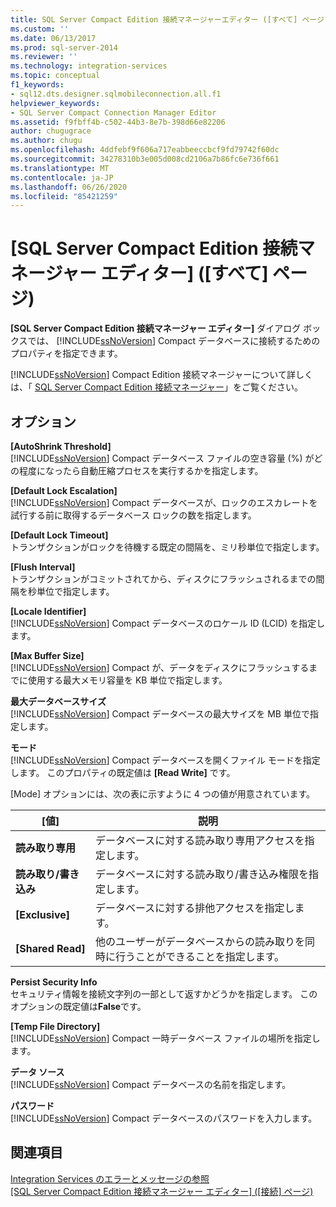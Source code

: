 ```yaml
---
title: SQL Server Compact Edition 接続マネージャーエディター ([すべて] ページ) |Microsoft Docs
ms.custom: ''
ms.date: 06/13/2017
ms.prod: sql-server-2014
ms.reviewer: ''
ms.technology: integration-services
ms.topic: conceptual
f1_keywords:
- sql12.dts.designer.sqlmobileconnection.all.f1
helpviewer_keywords:
- SQL Server Compact Connection Manager Editor
ms.assetid: f9fbff4b-c502-44b3-8e7b-398d66e82206
author: chugugrace
ms.author: chugu
ms.openlocfilehash: 4ddfebf9f606a717eabbeeccbcf9fd79742f60dc
ms.sourcegitcommit: 34278310b3e005d008cd2106a7b86fc6e736f661
ms.translationtype: MT
ms.contentlocale: ja-JP
ms.lasthandoff: 06/26/2020
ms.locfileid: "85421259"
---
```

# <a name="sql-server-compact-edition-connection-manager-editor-all-page"></a>[SQL Server Compact Edition 接続マネージャー エディター] ([すべて] ページ)
  **[SQL Server Compact Edition 接続マネージャー エディター]** ダイアログ ボックスでは、 [!INCLUDE[ssNoVersion](../includes/ssnoversion-md.md)] Compact データベースに接続するためのプロパティを指定できます。  
  
 [!INCLUDE[ssNoVersion](../includes/ssnoversion-md.md)] Compact Edition 接続マネージャーについて詳しくは、「 [SQL Server Compact Edition 接続マネージャー](connection-manager/sql-server-compact-edition-connection-manager.md)」をご覧ください。  
  
## <a name="options"></a>オプション  
 **[AutoShrink Threshold]**  
 [!INCLUDE[ssNoVersion](../includes/ssnoversion-md.md)] Compact データベース ファイルの空き容量 (%) がどの程度になったら自動圧縮プロセスを実行するかを指定します。  
  
 **[Default Lock Escalation]**  
 [!INCLUDE[ssNoVersion](../includes/ssnoversion-md.md)] Compact データベースが、ロックのエスカレートを試行する前に取得するデータベース ロックの数を指定します。  
  
 **[Default Lock Timeout]**  
 トランザクションがロックを待機する既定の間隔を、ミリ秒単位で指定します。  
  
 **[Flush Interval]**  
 トランザクションがコミットされてから、ディスクにフラッシュされるまでの間隔を秒単位で指定します。  
  
 **[Locale Identifier]**  
 [!INCLUDE[ssNoVersion](../includes/ssnoversion-md.md)] Compact データベースのロケール ID (LCID) を指定します。  
  
 **[Max Buffer Size]**  
 [!INCLUDE[ssNoVersion](../includes/ssnoversion-md.md)] Compact が、データをディスクにフラッシュするまでに使用する最大メモリ容量を KB 単位で指定します。  
  
 **最大データベースサイズ**  
 [!INCLUDE[ssNoVersion](../includes/ssnoversion-md.md)] Compact データベースの最大サイズを MB 単位で指定します。  
  
 **モード**  
 [!INCLUDE[ssNoVersion](../includes/ssnoversion-md.md)] Compact データベースを開くファイル モードを指定します。 このプロパティの既定値は **[Read Write]** です。  
  
 [Mode] オプションには、次の表に示すように 4 つの値が用意されています。  
  
|[値]|説明|  
|-----------|-----------------|  
|**読み取り専用**|データベースに対する読み取り専用アクセスを指定します。|  
|**読み取り/書き込み**|データベースに対する読み取り/書き込み権限を指定します。|  
|**[Exclusive]**|データベースに対する排他アクセスを指定します。|  
|**[Shared Read]**|他のユーザーがデータベースからの読み取りを同時に行うことができることを指定します。|  
  
 **Persist Security Info**  
 セキュリティ情報を接続文字列の一部として返すかどうかを指定します。 このオプションの既定値は**False**です。  
  
 **[Temp File Directory]**  
 [!INCLUDE[ssNoVersion](../includes/ssnoversion-md.md)] Compact 一時データベース ファイルの場所を指定します。  
  
 **データ ソース**  
 [!INCLUDE[ssNoVersion](../includes/ssnoversion-md.md)] Compact データベースの名前を指定します。  
  
 **パスワード**  
 [!INCLUDE[ssNoVersion](../includes/ssnoversion-md.md)] Compact データベースのパスワードを入力します。  
  
## <a name="see-also"></a>関連項目  
 [Integration Services のエラーとメッセージの参照](../../2014/integration-services/integration-services-error-and-message-reference.md)   
 [[SQL Server Compact Edition 接続マネージャー エディター] &#40;[接続] ページ&#41;](../../2014/integration-services/sql-server-compact-edition-connection-manager-editor-connection-page.md)  
  
  
